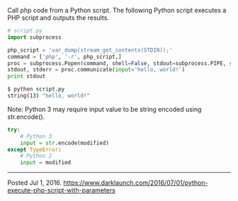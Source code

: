 Call php code from a Python script. The following Python script executes a PHP script and outputs the results.

```python
# script.py
import subprocess

php_script = 'var_dump(stream_get_contents(STDIN));'
command = ['php', '-r', php_script,]
proc = subprocess.Popen(command, shell=False, stdout=subprocess.PIPE, stdin=subprocess.PIPE)
stdout, stderr = proc.communicate(input='hello, world!')
print stdout
```

```bash
$ python script.py
string(13) "hello, world!"
```

Note: Python 3 may require input value to be string encoded using str.encode().

```python
try:
    # Python 3
    input = str.encode(modified)
except TypeError:
    # Python 2
    input = modified
```

---

Posted Jul 1, 2016.
https://www.darklaunch.com/2016/07/01/python-execute-php-script-with-parameters